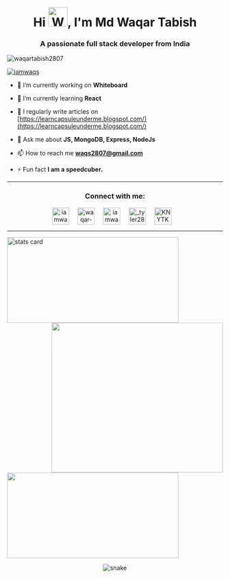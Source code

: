 <h1 align="center">Hi <img src="https://raw.githubusercontent.com/nixin72/nixin72/master/wave.gif" 
         alt="Waving hand animated gif"
         height="45"
         width="45" />, I'm Md Waqar Tabish</h1>
<h3 align="center">A passionate full stack developer from India</h3>

<p align="left"> <img src="https://komarev.com/ghpvc/?username=waqartabish2807&label=Profile%20views&color=0e75b6&style=flat" alt="waqartabish2807" /> </p>

<p align="left"> <a href="https://twitter.com/iamwaqs" target="blank"><img src="https://img.shields.io/twitter/follow/iamwaqs?logo=twitter&style=for-the-badge" alt="iamwaqs" /></a> </p>

- 🔭 I’m currently working on **Whiteboard**

- 🌱 I’m currently learning **React**

- 📝 I regularly write articles on [https://learncapsuleunderme.blogspot.com/](https://learncapsuleunderme.blogspot.com/)

- 💬 Ask me about **JS, MongoDB, Express, NodeJs**

- 📫 How to reach me **waqs2807@gmail.com**

- ⚡ Fun fact **I am a speedcuber.**

<hr>
<h3 align="center">Connect with me:</h3>
<p align="center">
<a href="https://twitter.com/iamwaqs" target="blank"><img align="center" src="https://raw.githubusercontent.com/rahuldkjain/github-profile-readme-generator/master/src/images/icons/Social/twitter.svg" alt="iamwaqs" height="40" width="40" /></a> &nbsp;&nbsp;&nbsp;
<a href="https://linkedin.com/in/waqar-tabish-3234b821" target="blank"><img align="center" src="https://raw.githubusercontent.com/rahuldkjain/github-profile-readme-generator/master/src/images/icons/Social/linked-in-alt.svg" alt="waqar-tabish-3234b821" height="40" width="40" /></a> &nbsp;&nbsp;&nbsp;
<a href="https://fb.com/iamwaqs" target="blank"><img align="center" src="https://raw.githubusercontent.com/rahuldkjain/github-profile-readme-generator/master/src/images/icons/Social/facebook.svg" alt="iamwaqs" height="40" width="40" /></a> &nbsp;&nbsp;&nbsp;
<a href="https://instagram.com/_tyler28cud0_0" target="blank"><img align="center" src="https://raw.githubusercontent.com/rahuldkjain/github-profile-readme-generator/master/src/images/icons/Social/instagram.svg" alt="_tyler28cud0_0" height="40" width="40" /></a> &nbsp;&nbsp;&nbsp;
<a href="https://discord.gg/KNYTKd9KGh" target="blank"><img align="center" src="https://raw.githubusercontent.com/rahuldkjain/github-profile-readme-generator/master/src/images/icons/Social/discord.svg" alt="KNYTKd9KGh" height="40" width="40" /></a> &nbsp;&nbsp;&nbsp;
</p>
</hr>

<hr></hr>

<p>
<a display= "flex" text-align= "center" justify-content= "center" href="https://github.com/waqartabish2807">
<img alt= "stats card" height="200px" width="400" src="https://github-readme-streak-stats.herokuapp.com/?user=waqartabish2807&theme=highcontrast">
<img align="right" height="350" width="400" src="https://cdn.dribbble.com/users/2238041/screenshots/4763918/working.gif" /> </a>
</p>
<img height="200px" width="400" src="https://github-readme-stats.vercel.app/api?username=waqartabish2807&count_private=true&theme=maroongold&show_icons=true" />

<p align="center">
  <img src="https://github.com/ishikkkkaaaa/ishikkkkaaaa/raw/output/github-contribution-grid-snake.svg" alt="snake"></center>
</p>
